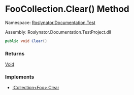 # FooCollection\.Clear\(\) Method

Namespace: [Roslynator.Documentation.Test](../../README.md)

Assembly: Roslynator\.Documentation\.TestProject\.dll

```csharp
public void Clear()
```

### Returns

[Void](https://docs.microsoft.com/en-us/dotnet/api/system.void)

### Implements

* [ICollection\<Foo>.Clear](https://docs.microsoft.com/en-us/dotnet/api/system.collections.generic.icollection-1.clear)
